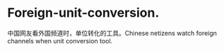 # Foreign-unit-conversion.
中国网友看外国频道时，单位转化的工具。Chinese netizens watch foreign channels when unit conversion tool.
